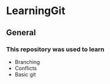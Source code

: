 # LearningGit

## General

### This repository was used to learn
* Branching
* Conflicts
* Basic git
